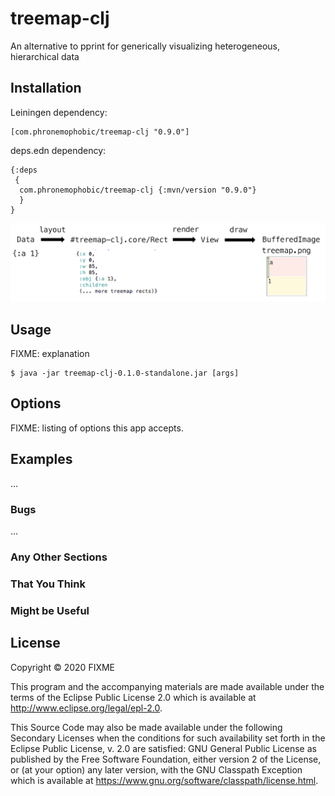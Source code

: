 # treemap-clj

An alternative to pprint for generically visualizing heterogeneous, hierarchical data

## Installation

Leiningen dependency:

```
[com.phronemophobic/treemap-clj "0.9.0"]
```

deps.edn dependency:

```
{:deps
 {
  com.phronemophobic/treemap-clj {:mvn/version "0.9.0"}
  }
}
```


![API](/doc/api.png?raw=true)

## Usage

FIXME: explanation

    $ java -jar treemap-clj-0.1.0-standalone.jar [args]

## Options

FIXME: listing of options this app accepts.

## Examples

...

### Bugs

...

### Any Other Sections
### That You Think
### Might be Useful

## License

Copyright © 2020 FIXME

This program and the accompanying materials are made available under the
terms of the Eclipse Public License 2.0 which is available at
http://www.eclipse.org/legal/epl-2.0.

This Source Code may also be made available under the following Secondary
Licenses when the conditions for such availability set forth in the Eclipse
Public License, v. 2.0 are satisfied: GNU General Public License as published by
the Free Software Foundation, either version 2 of the License, or (at your
option) any later version, with the GNU Classpath Exception which is available
at https://www.gnu.org/software/classpath/license.html.
